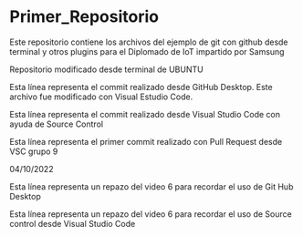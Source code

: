 # Primer_Repositorio
Este repositorio contiene los archivos del ejemplo de git con github desde terminal y otros plugins para el Diplomado de IoT impartido por Samsung

Repositorio modificado desde terminal de UBUNTU

Esta línea representa el commit realizado desde GitHub Desktop. Este archivo fue modificado con Visual Estudio Code.

Esta línea representa el commit realizado desde Visual Studio Code con ayuda de Source Control 

Esta línea representa el primer commit realizado con Pull Request desde VSC grupo 9

04/10/2022

Esta línea representa un repazo del video 6 para recordar el uso de Git Hub Desktop

Esta línea representa un repazo del video 6 para recordar el uso de Source control desde Visual Studio Code
